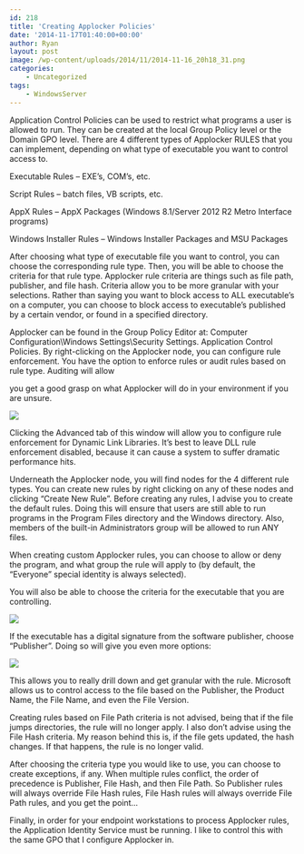 ```yaml
---
id: 218
title: 'Creating Applocker Policies'
date: '2014-11-17T01:40:00+00:00'
author: Ryan
layout: post
image: /wp-content/uploads/2014/11/2014-11-16_20h18_31.png
categories:
    - Uncategorized
tags:
    - WindowsServer
---
```


Application Control Policies can be used to restrict what programs a user is allowed to run. They can be created at the local Group Policy level or the Domain GPO level. There are 4 different types of Applocker RULES that you can implement, depending on what type of executable you want to control access to.

Executable Rules – EXE’s, COM’s, etc.

Script Rules – batch files, VB scripts, etc.

AppX Rules – AppX Packages (Windows 8.1/Server 2012 R2 Metro Interface programs)

Windows Installer Rules – Windows Installer Packages and MSU Packages

After choosing what type of executable file you want to control, you can choose the corresponding rule type. Then, you will be able to choose the criteria for that rule type. Applocker rule criteria are things such as file path, publisher, and file hash. Criteria allow you to be more granular with your selections. Rather than saying you want to block access to ALL executable’s on a computer, you can choose to block access to executable’s published by a certain vendor, or found in a specified directory.

Applocker can be found in the Group Policy Editor at: Computer Configuration\Windows Settings\Security Settings. Application Control Policies. By right-clicking on the Applocker node, you can configure rule enforcement. You have the option to enforce rules or audit rules based on rule type. Auditing will allow

you get a good grasp on what Applocker will do in your environment if you are unsure.

[![](https://rnemeth90.github.io/wp-content/uploads/2014/11/2014-11-16_20h18_31.png)](https://rnemeth90.github.io/wp-content/uploads/2014/11/2014-11-16_20h18_31.png)

Clicking the Advanced tab of this window will allow you to configure rule enforcement for Dynamic Link Libraries. It’s best to leave DLL rule enforcement disabled, because it can cause a system to suffer dramatic performance hits.

Underneath the Applocker node, you will find nodes for the 4 different rule types. You can create new rules by right clicking on any of these nodes and clicking “Create New Rule”. Before creating any rules, I advise you to create the default rules. Doing this will ensure that users are still able to run programs in the Program Files directory and the Windows directory. Also, members of the built-in Administrators group will be allowed to run ANY files.

When creating custom Applocker rules, you can choose to allow or deny the program, and what group the rule will apply to (by default, the “Everyone” special identity is always selected).

You will also be able to choose the criteria for the executable that you are controlling.

[![](https://rnemeth90.github.io/wp-content/uploads/2014/11/2014-11-16_20h26_30.png)](https://rnemeth90.github.io/wp-content/uploads/2014/11/2014-11-16_20h26_30.png)

If the executable has a digital signature from the software publisher, choose “Publisher”. Doing so will give you even more options:

[![](https://rnemeth90.github.io/wp-content/uploads/2014/11/2014-11-16_20h28_47.png)](https://rnemeth90.github.io/wp-content/uploads/2014/11/2014-11-16_20h28_47.png)

This allows you to really drill down and get granular with the rule. Microsoft allows us to control access to the file based on the Publisher, the Product Name, the File Name, and even the File Version.

Creating rules based on File Path criteria is not advised, being that if the file jumps directories, the rule will no longer apply. I also don’t advise using the File Hash criteria. My reason behind this is, if the file gets updated, the hash changes. If that happens, the rule is no longer valid.

After choosing the criteria type you would like to use, you can choose to create exceptions, if any. When multiple rules conflict, the order of precedence is Publisher, File Hash, and then File Path. So Publisher rules will always override File Hash rules, File Hash rules will always override File Path rules, and you get the point…

Finally, in order for your endpoint workstations to process Applocker rules, the Application Identity Service must be running. I like to control this with the same GPO that I configure Applocker in.
